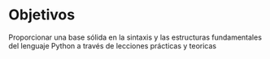 # Objetivos 
Proporcionar una base sólida en la sintaxis y las estructuras fundamentales del lenguaje Python a través de lecciones prácticas y teoricas